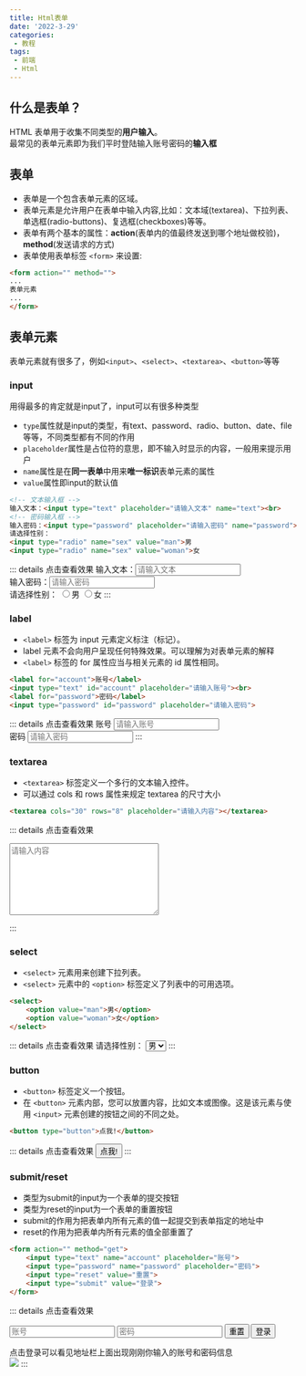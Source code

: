 ```yaml
---
title: Html表单
date: '2022-3-29'
categories:
 - 教程
tags:
 - 前端
 - Html
---
```


## 什么是表单？
HTML 表单用于收集不同类型的**用户输入**。<br>
最常见的表单元素即为我们平时登陆输入账号密码的**输入框**

## 表单
- 表单是一个包含表单元素的区域。
- 表单元素是允许用户在表单中输入内容,比如：文本域(textarea)、下拉列表、单选框(radio-buttons)、复选框(checkboxes)等等。
- 表单有两个基本的属性：**action**(表单内的值最终发送到哪个地址做校验)，**method**(发送请求的方式)
- 表单使用表单标签 `<form>` 来设置:
```html
<form action="" method="">
...
表单元素
...
</form>
```

## 表单元素
表单元素就有很多了，例如`<input>`、`<select>`、`<textarea>`、`<button>`等等

### input
用得最多的肯定就是input了，input可以有很多种类型
- `type`属性就是input的类型，有text、password、radio、button、date、file等等，不同类型都有不同的作用
- `placeholder`属性是占位符的意思，即不输入时显示的内容，一般用来提示用户
- `name`属性是在**同一表单**中用来**唯一标识**表单元素的属性
- `value`属性即input的默认值
```html
<!-- 文本输入框 -->
输入文本：<input type="text" placeholder="请输入文本" name="text"><br>
<!-- 密码输入框 -->
输入密码：<input type="password" placeholder="请输入密码" name="password"><br>
请选择性别：
<input type="radio" name="sex" value="man">男
<input type="radio" name="sex" value="woman">女
```

::: details 点击查看效果 
输入文本：<input type="text" placeholder="请输入文本" name="text"><br>
输入密码：<input type="password" placeholder="请输入密码" name="password"><br>
请选择性别：
<input type="radio" name="sex" value="man">男
<input type="radio" name="sex" value="woman">女
:::

### label
- `<label>` 标签为 input 元素定义标注（标记）。
- label 元素不会向用户呈现任何特殊效果。可以理解为对表单元素的解释
- `<label>` 标签的 for 属性应当与相关元素的 id 属性相同。
```html
<label for="account">账号</label>
<input type="text" id="account" placeholder="请输入账号"><br>
<label for="password">密码</label>
<input type="password" id="password" placeholder="请输入密码">
```
::: details 点击查看效果 
<label for="account">账号</label>
<input type="text" id="account" placeholder="请输入账号"><br>
<label for="password">密码</label>
<input type="password" id="password" placeholder="请输入密码">
:::


### textarea
- `<textarea>` 标签定义一个多行的文本输入控件。
- 可以通过 cols 和 rows 属性来规定 textarea 的尺寸大小
```html
<textarea cols="30" rows="8" placeholder="请输入内容"></textarea>
```
::: details 点击查看效果
<textarea cols="30" rows="8" placeholder="请输入内容"></textarea>
:::

### select
- `<select>` 元素用来创建下拉列表。
- `<select>` 元素中的 `<option>` 标签定义了列表中的可用选项。
```html
<select>
    <option value="man">男</option>
    <option value="woman">女</option>
</select>
```
::: details 点击查看效果
请选择性别：
<select>
    <option value="man">男</option>
    <option value="woman">女</option>
</select>
:::

### button
- `<button>` 标签定义一个按钮。
- 在 `<button>` 元素内部，您可以放置内容，比如文本或图像。这是该元素与使用 `<input>` 元素创建的按钮之间的不同之处。
```html
<button type="button">点我!</button>
```
::: details 点击查看效果
<button type="button">点我!</button>
:::

### submit/reset
- 类型为submit的input为一个表单的提交按钮
- 类型为reset的input为一个表单的重置按钮
- submit的作用为把表单内所有元素的值一起提交到表单指定的地址中
- reset的作用为把表单内所有元素的值全部重置了
```html
<form action="" method="get">
    <input type="text" name="account" placeholder="账号">
    <input type="password" name="password" placeholder="密码">
    <input type="reset" value="重置">
    <input type="submit" value="登录">
</form>
```
::: details 点击查看效果 
<form action="" method="get">
    <input type="text" name="account" placeholder="账号">
    <input type="password" name="password" placeholder="密码">
    <input type="reset" value="重置">
    <input type="submit" value="登录">
</form>
点击登录可以看见地址栏上面出现刚刚你输入的账号和密码信息<br>
<img src="https://workdomain.cloud/picgo/image-20220329102725893.png">
:::

